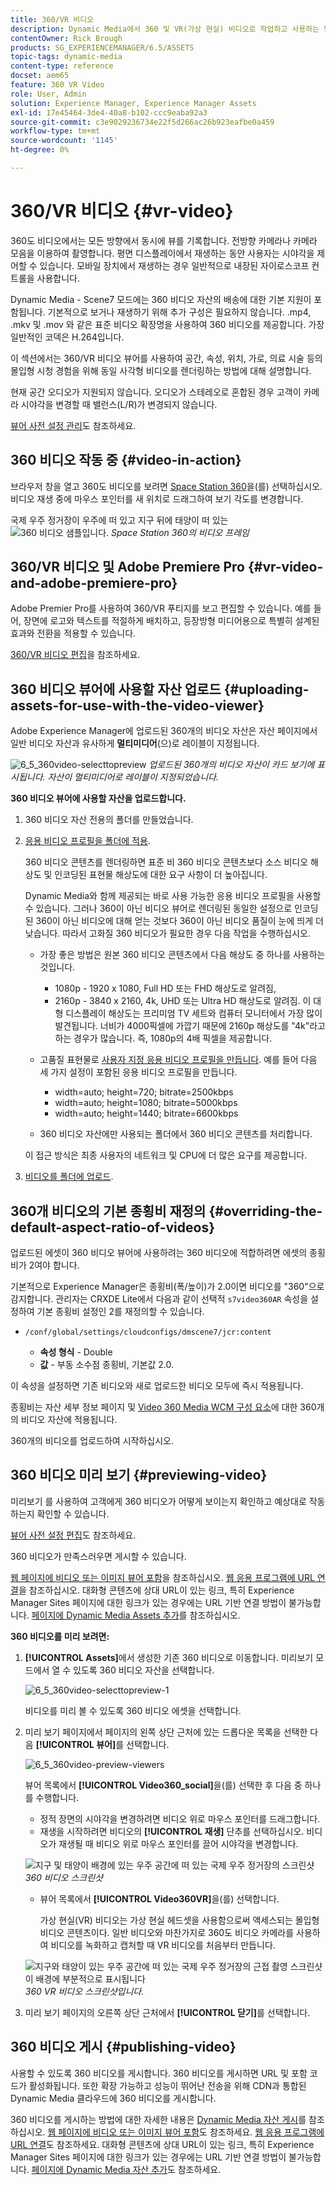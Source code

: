 ```yaml
---
title: 360/VR 비디오
description: Dynamic Media에서 360 및 VR(가상 현실) 비디오로 작업하고 사용하는 방법에 대해 알아봅니다.
contentOwner: Rick Brough
products: SG_EXPERIENCEMANAGER/6.5/ASSETS
topic-tags: dynamic-media
content-type: reference
docset: aem65
feature: 360 VR Video
role: User, Admin
solution: Experience Manager, Experience Manager Assets
exl-id: 17e45464-3de4-40a8-b102-ccc9eaba92a3
source-git-commit: c3e9029236734e22f5d266ac26b923eafbe0a459
workflow-type: tm+mt
source-wordcount: '1145'
ht-degree: 0%

---
```


# 360/VR 비디오 {#vr-video}

360도 비디오에서는 모든 방향에서 동시에 뷰를 기록합니다. 전방향 카메라나 카메라 모음을 이용하여 촬영합니다. 평면 디스플레이에서 재생하는 동안 사용자는 시야각을 제어할 수 있습니다. 모바일 장치에서 재생하는 경우 일반적으로 내장된 자이로스코프 컨트롤을 사용합니다.

Dynamic Media - Scene7 모드에는 360 비디오 자산의 배송에 대한 기본 지원이 포함됩니다. 기본적으로 보거나 재생하기 위해 추가 구성은 필요하지 않습니다. .mp4, .mkv 및 .mov 와 같은 표준 비디오 확장명을 사용하여 360 비디오를 제공합니다. 가장 일반적인 코덱은 H.264입니다.

이 섹션에서는 360/VR 비디오 뷰어를 사용하여 공간, 속성, 위치, 가로, 의료 시술 등의 몰입형 시청 경험을 위해 동일 사각형 비디오를 렌더링하는 방법에 대해 설명합니다.

현재 공간 오디오가 지원되지 않습니다. 오디오가 스테레오로 혼합된 경우 고객이 카메라 시야각을 변경할 때 밸런스(L/R)가 변경되지 않습니다.

[뷰어 사전 설정 관리](/help/assets/managing-viewer-presets.md)도 참조하세요.

## 360 비디오 작동 중 {#video-in-action}

브라우저 창을 열고 360도 비디오를 보려면 [Space Station 360](https://s7d1.scene7.com/s7viewers/html5/Video360Viewer.html?asset=Viewers/space_station_360-AVS)을(를) 선택하십시오. 비디오 재생 중에 마우스 포인터를 새 위치로 드래그하여 보기 각도를 변경합니다.

국제 우주 정거장이 우주에 떠 있고 지구 뒤에 태양이 떠 있는 ![360 비디오 샘플입니다.](assets/6_5_360videoiss_simplified.png)
*Space Station 360의 비디오 프레임*

## 360/VR 비디오 및 Adobe Premiere Pro {#vr-video-and-adobe-premiere-pro}

Adobe Premier Pro를 사용하여 360/VR 푸티지를 보고 편집할 수 있습니다. 예를 들어, 장면에 로고와 텍스트를 적절하게 배치하고, 등장방형 미디어용으로 특별히 설계된 효과와 전환을 적용할 수 있습니다.

[360/VR 비디오 편집](https://helpx.adobe.com/premiere-pro/how-to/edit-360-vr-video.html)을 참조하세요.

## 360 비디오 뷰어에 사용할 자산 업로드 {#uploading-assets-for-use-with-the-video-viewer}

Adobe Experience Manager에 업로드된 360개의 비디오 자산은 자산 페이지에서 일반 비디오 자산과 유사하게 **멀티미디어**(으)로 레이블이 지정됩니다.

![6_5_360video-selecttopreview](assets/6_5_360video-selecttopreview.png)
*업로드된 360개의 비디오 자산이 카드 보기에 표시됩니다. 자산이 멀티미디어로 레이블이 지정되었습니다.*

**360 비디오 뷰어에 사용할 자산을 업로드합니다.**

1. 360 비디오 자산 전용의 폴더를 만들었습니다.
1. [응용 비디오 프로필을 폴더에 적용](/help/assets/video-profiles.md#applying-a-video-profile-to-folders).

   360 비디오 콘텐츠를 렌더링하면 표준 비 360 비디오 콘텐츠보다 소스 비디오 해상도 및 인코딩된 표현물 해상도에 대한 요구 사항이 더 높아집니다.

   Dynamic Media와 함께 제공되는 바로 사용 가능한 응용 비디오 프로필을 사용할 수 있습니다. 그러나 360이 아닌 비디오 뷰어로 렌더링된 동일한 설정으로 인코딩된 360이 아닌 비디오에 대해 얻는 것보다 360이 아닌 비디오 품질이 눈에 띄게 더 낮습니다. 따라서 고화질 360 비디오가 필요한 경우 다음 작업을 수행하십시오.

   * 가장 좋은 방법은 원본 360 비디오 콘텐츠에서 다음 해상도 중 하나를 사용하는 것입니다.

      * 1080p - 1920 x 1080, Full HD 또는 FHD 해상도로 알려짐,
      * 2160p - 3840 x 2160, 4k, UHD 또는 Ultra HD 해상도로 알려짐. 이 대형 디스플레이 해상도는 프리미엄 TV 세트와 컴퓨터 모니터에서 가장 많이 발견됩니다. 너비가 4000픽셀에 가깝기 때문에 2160p 해상도를 &quot;4k&quot;라고 하는 경우가 많습니다. 즉, 1080p의 4배 픽셀을 제공합니다.

   * 고품질 표현물로 [사용자 지정 응용 비디오 프로필을 만듭니다](/help/assets/video-profiles.md#creating-a-video-encoding-profile-for-adaptive-streaming). 예를 들어 다음 세 가지 설정이 포함된 응용 비디오 프로필을 만듭니다.

      * width=auto; height=720; bitrate=2500kbps
      * width=auto; height=1080; bitrate=5000kbps
      * width=auto; height=1440; bitrate=6600kbps

   * 360 비디오 자산에만 사용되는 폴더에서 360 비디오 콘텐츠를 처리합니다.

   이 접근 방식은 최종 사용자의 네트워크 및 CPU에 더 많은 요구를 제공합니다.

1. [비디오를 폴더에 업로드](/help/assets/managing-video-assets.md#upload-and-preview-video-assets).

## 360개 비디오의 기본 종횡비 재정의  {#overriding-the-default-aspect-ratio-of-videos}

업로드된 에셋이 360 비디오 뷰어에 사용하려는 360 비디오에 적합하려면 에셋의 종횡비가 2여야 합니다.

기본적으로 Experience Manager은 종횡비(폭/높이)가 2.0이면 비디오를 &quot;360&quot;으로 감지합니다. 관리자는 CRXDE Lite에서 다음과 같이 선택적 `s7video360AR` 속성을 설정하여 기본 종횡비 설정인 2를 재정의할 수 있습니다.

* `/conf/global/settings/cloudconfigs/dmscene7/jcr:content`

   * **속성 형식** - Double
   * **값** - 부동 소수점 종횡비, 기본값 2.0.

이 속성을 설정하면 기존 비디오와 새로 업로드한 비디오 모두에 즉시 적용됩니다.

종횡비는 자산 세부 정보 페이지 및 [Video 360 Media WCM 구성 요소](/help/assets/adding-dynamic-media-assets-to-pages.md#dynamic-media-components)에 대한 360개의 비디오 자산에 적용됩니다.

360개의 비디오를 업로드하여 시작하십시오.

## 360 비디오 미리 보기 {#previewing-video}

미리보기 를 사용하여 고객에게 360 비디오가 어떻게 보이는지 확인하고 예상대로 작동하는지 확인할 수 있습니다.

[뷰어 사전 설정 편집](/help/assets/managing-viewer-presets.md#editing-viewer-presets)도 참조하세요.

360 비디오가 만족스러우면 게시할 수 있습니다.

[웹 페이지에 비디오 또는 이미지 뷰어 포함](/help/assets/embed-code.md)을 참조하십시오.
[웹 응용 프로그램에 URL 연결](/help/assets/linking-urls-to-yourwebapplication.md)을 참조하십시오. 대화형 콘텐츠에 상대 URL이 있는 링크, 특히 Experience Manager Sites 페이지에 대한 링크가 있는 경우에는 URL 기반 연결 방법이 불가능합니다.
[페이지에 Dynamic Media Assets 추가](/help/assets/adding-dynamic-media-assets-to-pages.md)를 참조하십시오.

**360 비디오를 미리 보려면:**

1. **[!UICONTROL Assets]**&#x200B;에서 생성한 기존 360 비디오로 이동합니다. 미리보기 모드에서 열 수 있도록 360 비디오 자산을 선택합니다.

   ![6_5_360video-selecttopreview-1](assets/6_5_360video-selecttopreview-1.png)

   비디오를 미리 볼 수 있도록 360 비디오 에셋을 선택합니다.

1. 미리 보기 페이지에서 페이지의 왼쪽 상단 근처에 있는 드롭다운 목록을 선택한 다음 **[!UICONTROL 뷰어]**&#x200B;를 선택합니다.

   ![6_5_360video-preview-viewers](assets/6_5_360video-preview-viewers.png)

   뷰어 목록에서 **[!UICONTROL Video360_social]**&#x200B;을(를) 선택한 후 다음 중 하나를 수행합니다.

   * 정적 장면의 시야각을 변경하려면 비디오 위로 마우스 포인터를 드래그합니다.
   * 재생을 시작하려면 비디오의 **[!UICONTROL 재생]** 단추를 선택하십시오. 비디오가 재생될 때 비디오 위로 마우스 포인터를 끌어 시야각을 변경합니다.

   ![지구 및 태양이 배경에 있는 우주 공간에 떠 있는 국제 우주 정거장의 스크린샷&#x200B;](assets/6_5_360video-preview-video360-social.png)*360 비디오 스크린샷*

   * 뷰어 목록에서 **[!UICONTROL Video360VR]**&#x200B;을(를) 선택합니다.

     가상 현실(VR) 비디오는 가상 현실 헤드셋을 사용함으로써 액세스되는 몰입형 비디오 콘텐츠이다. 일반 비디오와 마찬가지로 360도 비디오 카메라를 사용하여 비디오를 녹화하고 캡처할 때 VR 비디오를 처음부터 만듭니다.

   ![지구와 태양이 있는 우주 공간에 떠 있는 국제 우주 정거장의 근접 촬영 스크린샷이 배경에 부분적으로 표시됩니다](assets/6_5_360video-preview-video360vr.png)
   *360 VR 비디오 스크린샷입니다.*

1. 미리 보기 페이지의 오른쪽 상단 근처에서 **[!UICONTROL 닫기]**&#x200B;를 선택합니다.

## 360 비디오 게시 {#publishing-video}

사용할 수 있도록 360 비디오를 게시합니다. 360 비디오를 게시하면 URL 및 포함 코드가 활성화됩니다. 또한 확장 가능하고 성능이 뛰어난 전송을 위해 CDN과 통합된 Dynamic Media 클라우드에 360 비디오를 게시합니다.

360 비디오를 게시하는 방법에 대한 자세한 내용은 [Dynamic Media 자산 게시](/help/assets/publishing-dynamicmedia-assets.md)를 참조하십시오.
[웹 페이지에 비디오 또는 이미지 뷰어 포함](/help/assets/embed-code.md)도 참조하세요.
[웹 응용 프로그램에 URL 연결](/help/assets/linking-urls-to-yourwebapplication.md)도 참조하세요. 대화형 콘텐츠에 상대 URL이 있는 링크, 특히 Experience Manager Sites 페이지에 대한 링크가 있는 경우에는 URL 기반 연결 방법이 불가능합니다.
[페이지에 Dynamic Media 자산 추가](/help/assets/adding-dynamic-media-assets-to-pages.md)도 참조하세요.
